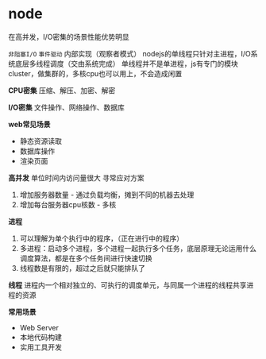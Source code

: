 # node
在高并发，I/O密集的场景性能优势明显

`非阻塞I/O` `事件驱动` 内部实现（观察者模式）
nodejs的单线程只针对主进程，I/O系统底层多线程调度（交由系统完成）
单线程并不是单进程，js有专门的模块cluster，做集群的，多核cpu也可以用上，不会造成闲置

**CPU密集**
压缩、解压、加密、解密

**I/O密集**
文件操作、网络操作、数据库

**web常见场景**
* 静态资源读取
* 数据库操作
* 渲染页面

**高并发**
单位时间内访问量很大
寻常应对方案
1. 增加服务器数量 - 通过负载均衡，摊到不同的机器去处理
2. 增加每台服务器cpu核数 - 多核

**进程**
1. 可以理解为单个执行中的程序，（正在进行中的程序）
2. 多进程：启动多个进程，多个进程一起执行多个任务，底层原理无论运用什么调度算法，都是在多个任务间进行快速切换
3. 线程数是有限的，超过之后就只能排队了

**线程**
进程内一个相对独立的、可执行的调度单元，与同属一个进程的线程共享进程的资源

**常用场景**
* Web Server
* 本地代码构建
* 实用工具开发
